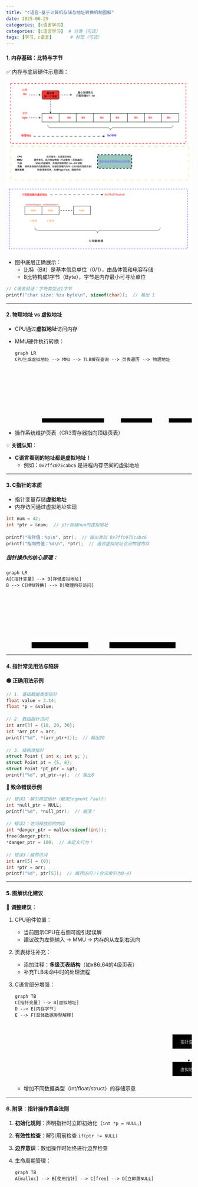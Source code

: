 ```yaml
---
title: "c语言-基于计算机存储与地址转换机制图解"
date: 2025-06-29
categories: [c语言学习]
categories: [c语言学习]  # 分类（可选）
tags: [学习，c语言]       # 标签（可选）
---
```


#### **1. 内存基础：比特与字节**

✅ 内存与底层硬件示意图：

![指针与内存](/assets/img/指针与内存.png)

- 图中底层正确展示：
  - 比特（Bit）是基本信息单位（0/1），由晶体管和电容存储
  - 8比特构成1字节（Byte），字节是内存最小可寻址单位

```c
// C语言验证：字符类型占1字节
printf("char size: %zu byte\n", sizeof(char));  // 输出 1
```

------

#### **2. 物理地址 vs 虚拟地址**

- CPU通过**虚拟地址**访问内存

- MMU硬件执行转换：

  ```mermaid
  graph LR
  CPU生成虚拟地址 --> MMU --> TLB缓存查询 --> 页表遍历 --> 物理地址
  ```

  <svg id="svgGraph71929028915440" width="100%" xmlns="http://www.w3.org/2000/svg" class="flowchart" style="overflow: hidden; max-width: 100%;" role="graphics-document document" aria-roledescription="flowchart-v2" xmlns:xlink="http://www.w3.org/1999/xlink" xmlns:ev="http://www.w3.org/2001/xml-events"><g id="viewport-20250629080415239" class="svg-pan-zoom_viewport" transform="matrix(0.9115329672369833,0,0,0.9115329672369833,65.9172899666872,131.2424792109486)" style="transform: matrix(0.911533, 0, 0, 0.911533, 65.91729, 131.242479);"><g><marker id="svgGraph71929028915440_flowchart-v2-pointEnd" class="marker flowchart-v2" viewBox="0 0 10 10" refX="5" refY="5" markerUnits="userSpaceOnUse" markerWidth="8" markerHeight="8" orient="auto"><path d="M 0 0 L 10 5 L 0 10 z" class="arrowMarkerPath" style="stroke-width: 1; stroke-dasharray: 1, 0;"></path></marker><marker id="svgGraph71929028915440_flowchart-v2-pointStart" class="marker flowchart-v2" viewBox="0 0 10 10" refX="4.5" refY="5" markerUnits="userSpaceOnUse" markerWidth="8" markerHeight="8" orient="auto"><path d="M 0 5 L 10 10 L 10 0 z" class="arrowMarkerPath" style="stroke-width: 1; stroke-dasharray: 1, 0;"></path></marker><marker id="svgGraph71929028915440_flowchart-v2-circleEnd" class="marker flowchart-v2" viewBox="0 0 10 10" refX="11" refY="5" markerUnits="userSpaceOnUse" markerWidth="11" markerHeight="11" orient="auto"><circle cx="5" cy="5" r="5" class="arrowMarkerPath" style="stroke-width: 1; stroke-dasharray: 1, 0;"></circle></marker><marker id="svgGraph71929028915440_flowchart-v2-circleStart" class="marker flowchart-v2" viewBox="0 0 10 10" refX="-1" refY="5" markerUnits="userSpaceOnUse" markerWidth="11" markerHeight="11" orient="auto"><circle cx="5" cy="5" r="5" class="arrowMarkerPath" style="stroke-width: 1; stroke-dasharray: 1, 0;"></circle></marker><marker id="svgGraph71929028915440_flowchart-v2-crossEnd" class="marker cross flowchart-v2" viewBox="0 0 11 11" refX="12" refY="5.2" markerUnits="userSpaceOnUse" markerWidth="11" markerHeight="11" orient="auto"><path d="M 1,1 l 9,9 M 10,1 l -9,9" class="arrowMarkerPath" style="stroke-width: 2; stroke-dasharray: 1, 0;"></path></marker><marker id="svgGraph71929028915440_flowchart-v2-crossStart" class="marker cross flowchart-v2" viewBox="0 0 11 11" refX="-1" refY="5.2" markerUnits="userSpaceOnUse" markerWidth="11" markerHeight="11" orient="auto"><path d="M 1,1 l 9,9 M 10,1 l -9,9" class="arrowMarkerPath" style="stroke-width: 2; stroke-dasharray: 1, 0;"></path></marker><g class="root"><g class="clusters"></g><g class="edgePaths"><path d="M192.875,35L197.042,35C201.208,35,209.542,35,217.208,35C224.875,35,231.875,35,235.375,35L238.875,35" id="L_CPU生成虚拟地址_MMU_0" class="edge-thickness-normal edge-pattern-solid edge-thickness-normal edge-pattern-solid flowchart-link" style="" marker-end="url(#svgGraph71929028915440_flowchart-v2-pointEnd)"></path><path d="M335.953,35L340.12,35C344.286,35,352.62,35,360.286,35C367.953,35,374.953,35,378.453,35L381.953,35" id="L_MMU_TLB缓存查询_0" class="edge-thickness-normal edge-pattern-solid edge-thickness-normal edge-pattern-solid flowchart-link" style="" marker-end="url(#svgGraph71929028915440_flowchart-v2-pointEnd)"></path><path d="M536.406,35L540.573,35C544.74,35,553.073,35,560.74,35C568.406,35,575.406,35,578.906,35L582.406,35" id="L_TLB缓存查询_页表遍历_0" class="edge-thickness-normal edge-pattern-solid edge-thickness-normal edge-pattern-solid flowchart-link" style="" marker-end="url(#svgGraph71929028915440_flowchart-v2-pointEnd)"></path><path d="M710.406,35L714.573,35C718.74,35,727.073,35,734.74,35C742.406,35,749.406,35,752.906,35L756.406,35" id="L_页表遍历_物理地址_0" class="edge-thickness-normal edge-pattern-solid edge-thickness-normal edge-pattern-solid flowchart-link" style="" marker-end="url(#svgGraph71929028915440_flowchart-v2-pointEnd)"></path></g><g class="edgeLabels"><g class="edgeLabel"><g class="label" transform="translate(0, 0)"><foreignObject width="0" height="0"><div xmlns="http://www.w3.org/1999/xhtml" class="labelBkg" style="margin: 0px; padding: 0px; border: 0px; font-style: inherit; font-variant-caps: inherit; font-weight: inherit; font-stretch: inherit; font-size: inherit; line-height: 1.5; font-family: inherit; font-size-adjust: inherit; font-kerning: inherit; font-variant-alternates: inherit; font-variant-ligatures: inherit; font-variant-numeric: inherit; font-variant-east-asian: inherit; font-variant-position: inherit; font-variant-emoji: inherit; font-feature-settings: inherit; font-optical-sizing: inherit; font-variation-settings: inherit; vertical-align: baseline; background-color: rgba(88, 88, 88, 0.5); display: table-cell; white-space: nowrap; max-width: 200px; text-align: center;"><span class="edgeLabel" style="margin: 0px; padding: 0px; border: 0px; font-style: inherit; font-variant-caps: inherit; font-weight: inherit; font-stretch: inherit; font-size: inherit; line-height: inherit; font-family: inherit !important; font-size-adjust: inherit; font-kerning: inherit; font-variant-alternates: inherit; font-variant-ligatures: inherit; font-variant-numeric: inherit; font-variant-east-asian: inherit; font-variant-position: inherit; font-variant-emoji: inherit; font-feature-settings: inherit; font-optical-sizing: inherit; font-variation-settings: inherit; vertical-align: baseline; fill: rgb(204, 204, 204); color: rgb(204, 204, 204); background-color: rgb(88, 88, 88); text-align: center;"></span></div></foreignObject></g></g><g class="edgeLabel"><g class="label" transform="translate(0, 0)"><foreignObject width="0" height="0"><div xmlns="http://www.w3.org/1999/xhtml" class="labelBkg" style="margin: 0px; padding: 0px; border: 0px; font-style: inherit; font-variant-caps: inherit; font-weight: inherit; font-stretch: inherit; font-size: inherit; line-height: 1.5; font-family: inherit; font-size-adjust: inherit; font-kerning: inherit; font-variant-alternates: inherit; font-variant-ligatures: inherit; font-variant-numeric: inherit; font-variant-east-asian: inherit; font-variant-position: inherit; font-variant-emoji: inherit; font-feature-settings: inherit; font-optical-sizing: inherit; font-variation-settings: inherit; vertical-align: baseline; background-color: rgba(88, 88, 88, 0.5); display: table-cell; white-space: nowrap; max-width: 200px; text-align: center;"><span class="edgeLabel" style="margin: 0px; padding: 0px; border: 0px; font-style: inherit; font-variant-caps: inherit; font-weight: inherit; font-stretch: inherit; font-size: inherit; line-height: inherit; font-family: inherit !important; font-size-adjust: inherit; font-kerning: inherit; font-variant-alternates: inherit; font-variant-ligatures: inherit; font-variant-numeric: inherit; font-variant-east-asian: inherit; font-variant-position: inherit; font-variant-emoji: inherit; font-feature-settings: inherit; font-optical-sizing: inherit; font-variation-settings: inherit; vertical-align: baseline; fill: rgb(204, 204, 204); color: rgb(204, 204, 204); background-color: rgb(88, 88, 88); text-align: center;"></span></div></foreignObject></g></g><g class="edgeLabel"><g class="label" transform="translate(0, 0)"><foreignObject width="0" height="0"><div xmlns="http://www.w3.org/1999/xhtml" class="labelBkg" style="margin: 0px; padding: 0px; border: 0px; font-style: inherit; font-variant-caps: inherit; font-weight: inherit; font-stretch: inherit; font-size: inherit; line-height: 1.5; font-family: inherit; font-size-adjust: inherit; font-kerning: inherit; font-variant-alternates: inherit; font-variant-ligatures: inherit; font-variant-numeric: inherit; font-variant-east-asian: inherit; font-variant-position: inherit; font-variant-emoji: inherit; font-feature-settings: inherit; font-optical-sizing: inherit; font-variation-settings: inherit; vertical-align: baseline; background-color: rgba(88, 88, 88, 0.5); display: table-cell; white-space: nowrap; max-width: 200px; text-align: center;"><span class="edgeLabel" style="margin: 0px; padding: 0px; border: 0px; font-style: inherit; font-variant-caps: inherit; font-weight: inherit; font-stretch: inherit; font-size: inherit; line-height: inherit; font-family: inherit !important; font-size-adjust: inherit; font-kerning: inherit; font-variant-alternates: inherit; font-variant-ligatures: inherit; font-variant-numeric: inherit; font-variant-east-asian: inherit; font-variant-position: inherit; font-variant-emoji: inherit; font-feature-settings: inherit; font-optical-sizing: inherit; font-variation-settings: inherit; vertical-align: baseline; fill: rgb(204, 204, 204); color: rgb(204, 204, 204); background-color: rgb(88, 88, 88); text-align: center;"></span></div></foreignObject></g></g><g class="edgeLabel"><g class="label" transform="translate(0, 0)"><foreignObject width="0" height="0"><div xmlns="http://www.w3.org/1999/xhtml" class="labelBkg" style="margin: 0px; padding: 0px; border: 0px; font-style: inherit; font-variant-caps: inherit; font-weight: inherit; font-stretch: inherit; font-size: inherit; line-height: 1.5; font-family: inherit; font-size-adjust: inherit; font-kerning: inherit; font-variant-alternates: inherit; font-variant-ligatures: inherit; font-variant-numeric: inherit; font-variant-east-asian: inherit; font-variant-position: inherit; font-variant-emoji: inherit; font-feature-settings: inherit; font-optical-sizing: inherit; font-variation-settings: inherit; vertical-align: baseline; background-color: rgba(88, 88, 88, 0.5); display: table-cell; white-space: nowrap; max-width: 200px; text-align: center;"><span class="edgeLabel" style="margin: 0px; padding: 0px; border: 0px; font-style: inherit; font-variant-caps: inherit; font-weight: inherit; font-stretch: inherit; font-size: inherit; line-height: inherit; font-family: inherit !important; font-size-adjust: inherit; font-kerning: inherit; font-variant-alternates: inherit; font-variant-ligatures: inherit; font-variant-numeric: inherit; font-variant-east-asian: inherit; font-variant-position: inherit; font-variant-emoji: inherit; font-feature-settings: inherit; font-optical-sizing: inherit; font-variation-settings: inherit; vertical-align: baseline; fill: rgb(204, 204, 204); color: rgb(204, 204, 204); background-color: rgb(88, 88, 88); text-align: center;"></span></div></foreignObject></g></g></g><g class="nodes"><g class="node default" id="flowchart-CPU生成虚拟地址-0" transform="translate(100.4375, 35)"><rect class="basic label-container" style="" x="-92.4375" y="-27" width="184.875" height="54"></rect><g class="label" style="" transform="translate(-62.4375, -12)"><rect></rect><foreignObject width="124.875" height="24"><div xmlns="http://www.w3.org/1999/xhtml" style="margin: 0px; padding: 0px; border: 0px; font-style: inherit; font-variant-caps: inherit; font-weight: inherit; font-stretch: inherit; font-size: inherit; line-height: 1.5; font-family: inherit; font-size-adjust: inherit; font-kerning: inherit; font-variant-alternates: inherit; font-variant-ligatures: inherit; font-variant-numeric: inherit; font-variant-east-asian: inherit; font-variant-position: inherit; font-variant-emoji: inherit; font-feature-settings: inherit; font-optical-sizing: inherit; font-variation-settings: inherit; vertical-align: baseline; display: table-cell; white-space: nowrap; max-width: 200px; text-align: center;"><span class="nodeLabel" style="margin: 0px; padding: 0px; border: 0px; font-style: inherit; font-variant-caps: inherit; font-weight: inherit; font-stretch: inherit; font-size: inherit; line-height: inherit; font-family: inherit !important; font-size-adjust: inherit; font-kerning: inherit; font-variant-alternates: inherit; font-variant-ligatures: inherit; font-variant-numeric: inherit; font-variant-east-asian: inherit; font-variant-position: inherit; font-variant-emoji: inherit; font-feature-settings: inherit; font-optical-sizing: inherit; font-variation-settings: inherit; vertical-align: baseline; fill: rgb(204, 204, 204); color: rgb(204, 204, 204);"><p style="margin: 0px; padding: 0px; border: 0px; font-style: inherit; font-variant-caps: inherit; font-weight: 400; font-stretch: inherit; font-size: 16px; line-height: 1.75; font-family: inherit; font-size-adjust: inherit; font-kerning: inherit; font-variant-alternates: inherit; font-variant-ligatures: inherit; font-variant-numeric: inherit; font-variant-east-asian: inherit; font-variant-position: inherit; font-variant-emoji: inherit; font-feature-settings: inherit; font-optical-sizing: inherit; font-variation-settings: inherit; vertical-align: baseline; word-break: break-word; overflow-wrap: break-word;">CPU生成虚拟地址</p></span></div></foreignObject></g></g><g class="node default" id="flowchart-MMU-1" transform="translate(289.4140625, 35)"><rect class="basic label-container" style="" x="-46.5390625" y="-27" width="93.078125" height="54"></rect><g class="label" style="" transform="translate(-16.5390625, -12)"><rect></rect><foreignObject width="33.078125" height="24"><div xmlns="http://www.w3.org/1999/xhtml" style="margin: 0px; padding: 0px; border: 0px; font-style: inherit; font-variant-caps: inherit; font-weight: inherit; font-stretch: inherit; font-size: inherit; line-height: 1.5; font-family: inherit; font-size-adjust: inherit; font-kerning: inherit; font-variant-alternates: inherit; font-variant-ligatures: inherit; font-variant-numeric: inherit; font-variant-east-asian: inherit; font-variant-position: inherit; font-variant-emoji: inherit; font-feature-settings: inherit; font-optical-sizing: inherit; font-variation-settings: inherit; vertical-align: baseline; display: table-cell; white-space: nowrap; max-width: 200px; text-align: center;"><span class="nodeLabel" style="margin: 0px; padding: 0px; border: 0px; font-style: inherit; font-variant-caps: inherit; font-weight: inherit; font-stretch: inherit; font-size: inherit; line-height: inherit; font-family: inherit !important; font-size-adjust: inherit; font-kerning: inherit; font-variant-alternates: inherit; font-variant-ligatures: inherit; font-variant-numeric: inherit; font-variant-east-asian: inherit; font-variant-position: inherit; font-variant-emoji: inherit; font-feature-settings: inherit; font-optical-sizing: inherit; font-variation-settings: inherit; vertical-align: baseline; fill: rgb(204, 204, 204); color: rgb(204, 204, 204);"><p style="margin: 0px; padding: 0px; border: 0px; font-style: inherit; font-variant-caps: inherit; font-weight: 400; font-stretch: inherit; font-size: 16px; line-height: 1.75; font-family: inherit; font-size-adjust: inherit; font-kerning: inherit; font-variant-alternates: inherit; font-variant-ligatures: inherit; font-variant-numeric: inherit; font-variant-east-asian: inherit; font-variant-position: inherit; font-variant-emoji: inherit; font-feature-settings: inherit; font-optical-sizing: inherit; font-variation-settings: inherit; vertical-align: baseline; word-break: break-word; overflow-wrap: break-word;">MMU</p></span></div></foreignObject></g></g><g class="node default" id="flowchart-TLB缓存查询-2" transform="translate(461.1796875, 35)"><rect class="basic label-container" style="" x="-75.2265625" y="-27" width="150.453125" height="54"></rect><g class="label" style="" transform="translate(-45.2265625, -12)"><rect></rect><foreignObject width="90.453125" height="24"><div xmlns="http://www.w3.org/1999/xhtml" style="margin: 0px; padding: 0px; border: 0px; font-style: inherit; font-variant-caps: inherit; font-weight: inherit; font-stretch: inherit; font-size: inherit; line-height: 1.5; font-family: inherit; font-size-adjust: inherit; font-kerning: inherit; font-variant-alternates: inherit; font-variant-ligatures: inherit; font-variant-numeric: inherit; font-variant-east-asian: inherit; font-variant-position: inherit; font-variant-emoji: inherit; font-feature-settings: inherit; font-optical-sizing: inherit; font-variation-settings: inherit; vertical-align: baseline; display: table-cell; white-space: nowrap; max-width: 200px; text-align: center;"><span class="nodeLabel" style="margin: 0px; padding: 0px; border: 0px; font-style: inherit; font-variant-caps: inherit; font-weight: inherit; font-stretch: inherit; font-size: inherit; line-height: inherit; font-family: inherit !important; font-size-adjust: inherit; font-kerning: inherit; font-variant-alternates: inherit; font-variant-ligatures: inherit; font-variant-numeric: inherit; font-variant-east-asian: inherit; font-variant-position: inherit; font-variant-emoji: inherit; font-feature-settings: inherit; font-optical-sizing: inherit; font-variation-settings: inherit; vertical-align: baseline; fill: rgb(204, 204, 204); color: rgb(204, 204, 204);"><p style="margin: 0px; padding: 0px; border: 0px; font-style: inherit; font-variant-caps: inherit; font-weight: 400; font-stretch: inherit; font-size: 16px; line-height: 1.75; font-family: inherit; font-size-adjust: inherit; font-kerning: inherit; font-variant-alternates: inherit; font-variant-ligatures: inherit; font-variant-numeric: inherit; font-variant-east-asian: inherit; font-variant-position: inherit; font-variant-emoji: inherit; font-feature-settings: inherit; font-optical-sizing: inherit; font-variation-settings: inherit; vertical-align: baseline; word-break: break-word; overflow-wrap: break-word;">TLB缓存查询</p></span></div></foreignObject></g></g><g class="node default" id="flowchart-页表遍历-3" transform="translate(648.40625, 35)"><rect class="basic label-container" style="" x="-62" y="-27" width="124" height="54"></rect><g class="label" style="" transform="translate(-32, -12)"><rect></rect><foreignObject width="64" height="24"><div xmlns="http://www.w3.org/1999/xhtml" style="margin: 0px; padding: 0px; border: 0px; font-style: inherit; font-variant-caps: inherit; font-weight: inherit; font-stretch: inherit; font-size: inherit; line-height: 1.5; font-family: inherit; font-size-adjust: inherit; font-kerning: inherit; font-variant-alternates: inherit; font-variant-ligatures: inherit; font-variant-numeric: inherit; font-variant-east-asian: inherit; font-variant-position: inherit; font-variant-emoji: inherit; font-feature-settings: inherit; font-optical-sizing: inherit; font-variation-settings: inherit; vertical-align: baseline; display: table-cell; white-space: nowrap; max-width: 200px; text-align: center;"><span class="nodeLabel" style="margin: 0px; padding: 0px; border: 0px; font-style: inherit; font-variant-caps: inherit; font-weight: inherit; font-stretch: inherit; font-size: inherit; line-height: inherit; font-family: inherit !important; font-size-adjust: inherit; font-kerning: inherit; font-variant-alternates: inherit; font-variant-ligatures: inherit; font-variant-numeric: inherit; font-variant-east-asian: inherit; font-variant-position: inherit; font-variant-emoji: inherit; font-feature-settings: inherit; font-optical-sizing: inherit; font-variation-settings: inherit; vertical-align: baseline; fill: rgb(204, 204, 204); color: rgb(204, 204, 204);"><p style="margin: 0px; padding: 0px; border: 0px; font-style: inherit; font-variant-caps: inherit; font-weight: 400; font-stretch: inherit; font-size: 16px; line-height: 1.75; font-family: inherit; font-size-adjust: inherit; font-kerning: inherit; font-variant-alternates: inherit; font-variant-ligatures: inherit; font-variant-numeric: inherit; font-variant-east-asian: inherit; font-variant-position: inherit; font-variant-emoji: inherit; font-feature-settings: inherit; font-optical-sizing: inherit; font-variation-settings: inherit; vertical-align: baseline; word-break: break-word; overflow-wrap: break-word;">页表遍历</p></span></div></foreignObject></g></g><g class="node default" id="flowchart-物理地址-4" transform="translate(822.40625, 35)"><rect class="basic label-container" style="" x="-62" y="-27" width="124" height="54"></rect><g class="label" style="" transform="translate(-32, -12)"><rect></rect><foreignObject width="64" height="24"><div xmlns="http://www.w3.org/1999/xhtml" style="margin: 0px; padding: 0px; border: 0px; font-style: inherit; font-variant-caps: inherit; font-weight: inherit; font-stretch: inherit; font-size: inherit; line-height: 1.5; font-family: inherit; font-size-adjust: inherit; font-kerning: inherit; font-variant-alternates: inherit; font-variant-ligatures: inherit; font-variant-numeric: inherit; font-variant-east-asian: inherit; font-variant-position: inherit; font-variant-emoji: inherit; font-feature-settings: inherit; font-optical-sizing: inherit; font-variation-settings: inherit; vertical-align: baseline; display: table-cell; white-space: nowrap; max-width: 200px; text-align: center;"><span class="nodeLabel" style="margin: 0px; padding: 0px; border: 0px; font-style: inherit; font-variant-caps: inherit; font-weight: inherit; font-stretch: inherit; font-size: inherit; line-height: inherit; font-family: inherit !important; font-size-adjust: inherit; font-kerning: inherit; font-variant-alternates: inherit; font-variant-ligatures: inherit; font-variant-numeric: inherit; font-variant-east-asian: inherit; font-variant-position: inherit; font-variant-emoji: inherit; font-feature-settings: inherit; font-optical-sizing: inherit; font-variation-settings: inherit; vertical-align: baseline; fill: rgb(204, 204, 204); color: rgb(204, 204, 204);"><p style="margin: 0px; padding: 0px; border: 0px; font-style: inherit; font-variant-caps: inherit; font-weight: 400; font-stretch: inherit; font-size: 16px; line-height: 1.75; font-family: inherit; font-size-adjust: inherit; font-kerning: inherit; font-variant-alternates: inherit; font-variant-ligatures: inherit; font-variant-numeric: inherit; font-variant-east-asian: inherit; font-variant-position: inherit; font-variant-emoji: inherit; font-feature-settings: inherit; font-optical-sizing: inherit; font-variation-settings: inherit; vertical-align: baseline; word-break: break-word; overflow-wrap: break-word;">物理地址</p></span></div></foreignObject></g></g></g></g></g></g></svg>

- 操作系统维护页表（CR3寄存器指向顶级页表）

💡 **关键认知**：

* **C语言看到的地址都是虚拟地址！​**​
  * 例如：`0x7ffc075cabc6` 是进程内存空间的虚拟地址

------

#### **3. C指针的本质**

- 指针变量存储**虚拟地址**
- 内存访问通过虚拟地址实现

```c
int num = 42;
int *ptr = &num;  // ptr存储num的虚拟地址

printf("指针值：%p\n", ptr);  // 输出类似 0x7ffc075cabc6
printf("指向的值：%d\n", *ptr);  // 通过虚拟地址访问物理内存
```

##### 指针操作的核心原理：

```mermaid
graph LR
A[C指针变量] --> B[存储虚拟地址] 
B --> C[MMU转换] --> D[物理内存访问]
```

<svg id="svgGraph26027589873850" width="100%" xmlns="http://www.w3.org/2000/svg" class="flowchart" style="overflow: hidden; max-width: 100%;" role="graphics-document document" aria-roledescription="flowchart-v2" xmlns:xlink="http://www.w3.org/1999/xlink" xmlns:ev="http://www.w3.org/2001/xml-events"><g id="viewport-20250629080423765" class="svg-pan-zoom_viewport" transform="matrix(1.1504052567605683,0,0,1.1504052567605683,59.87502621187563,123.83743854895118)" style="transform: matrix(1.150405, 0, 0, 1.150405, 59.875026, 123.837439);"><g><marker id="svgGraph26027589873850_flowchart-v2-pointEnd" class="marker flowchart-v2" viewBox="0 0 10 10" refX="5" refY="5" markerUnits="userSpaceOnUse" markerWidth="8" markerHeight="8" orient="auto"><path d="M 0 0 L 10 5 L 0 10 z" class="arrowMarkerPath" style="stroke-width: 1; stroke-dasharray: 1, 0;"></path></marker><marker id="svgGraph26027589873850_flowchart-v2-pointStart" class="marker flowchart-v2" viewBox="0 0 10 10" refX="4.5" refY="5" markerUnits="userSpaceOnUse" markerWidth="8" markerHeight="8" orient="auto"><path d="M 0 5 L 10 10 L 10 0 z" class="arrowMarkerPath" style="stroke-width: 1; stroke-dasharray: 1, 0;"></path></marker><marker id="svgGraph26027589873850_flowchart-v2-circleEnd" class="marker flowchart-v2" viewBox="0 0 10 10" refX="11" refY="5" markerUnits="userSpaceOnUse" markerWidth="11" markerHeight="11" orient="auto"><circle cx="5" cy="5" r="5" class="arrowMarkerPath" style="stroke-width: 1; stroke-dasharray: 1, 0;"></circle></marker><marker id="svgGraph26027589873850_flowchart-v2-circleStart" class="marker flowchart-v2" viewBox="0 0 10 10" refX="-1" refY="5" markerUnits="userSpaceOnUse" markerWidth="11" markerHeight="11" orient="auto"><circle cx="5" cy="5" r="5" class="arrowMarkerPath" style="stroke-width: 1; stroke-dasharray: 1, 0;"></circle></marker><marker id="svgGraph26027589873850_flowchart-v2-crossEnd" class="marker cross flowchart-v2" viewBox="0 0 11 11" refX="12" refY="5.2" markerUnits="userSpaceOnUse" markerWidth="11" markerHeight="11" orient="auto"><path d="M 1,1 l 9,9 M 10,1 l -9,9" class="arrowMarkerPath" style="stroke-width: 2; stroke-dasharray: 1, 0;"></path></marker><marker id="svgGraph26027589873850_flowchart-v2-crossStart" class="marker cross flowchart-v2" viewBox="0 0 11 11" refX="-1" refY="5.2" markerUnits="userSpaceOnUse" markerWidth="11" markerHeight="11" orient="auto"><path d="M 1,1 l 9,9 M 10,1 l -9,9" class="arrowMarkerPath" style="stroke-width: 2; stroke-dasharray: 1, 0;"></path></marker><g class="root"><g class="clusters"></g><g class="edgePaths"><path d="M141.578,35L145.745,35C149.911,35,158.245,35,165.911,35C173.578,35,180.578,35,184.078,35L187.578,35" id="L_A_B_0" class="edge-thickness-normal edge-pattern-solid edge-thickness-normal edge-pattern-solid flowchart-link" style="" marker-end="url(#svgGraph26027589873850_flowchart-v2-pointEnd)"></path><path d="M347.578,35L351.745,35C355.911,35,364.245,35,371.911,35C379.578,35,386.578,35,390.078,35L393.578,35" id="L_B_C_0" class="edge-thickness-normal edge-pattern-solid edge-thickness-normal edge-pattern-solid flowchart-link" style="" marker-end="url(#svgGraph26027589873850_flowchart-v2-pointEnd)"></path><path d="M522.656,35L526.823,35C530.99,35,539.323,35,546.99,35C554.656,35,561.656,35,565.156,35L568.656,35" id="L_C_D_0" class="edge-thickness-normal edge-pattern-solid edge-thickness-normal edge-pattern-solid flowchart-link" style="" marker-end="url(#svgGraph26027589873850_flowchart-v2-pointEnd)"></path></g><g class="edgeLabels"><g class="edgeLabel"><g class="label" transform="translate(0, 0)"><foreignObject width="0" height="0"><div xmlns="http://www.w3.org/1999/xhtml" class="labelBkg" style="margin: 0px; padding: 0px; border: 0px; font-style: inherit; font-variant-caps: inherit; font-weight: inherit; font-stretch: inherit; font-size: inherit; line-height: 1.5; font-family: inherit; font-size-adjust: inherit; font-kerning: inherit; font-variant-alternates: inherit; font-variant-ligatures: inherit; font-variant-numeric: inherit; font-variant-east-asian: inherit; font-variant-position: inherit; font-variant-emoji: inherit; font-feature-settings: inherit; font-optical-sizing: inherit; font-variation-settings: inherit; vertical-align: baseline; background-color: rgba(88, 88, 88, 0.5); display: table-cell; white-space: nowrap; max-width: 200px; text-align: center;"><span class="edgeLabel" style="margin: 0px; padding: 0px; border: 0px; font-style: inherit; font-variant-caps: inherit; font-weight: inherit; font-stretch: inherit; font-size: inherit; line-height: inherit; font-family: inherit !important; font-size-adjust: inherit; font-kerning: inherit; font-variant-alternates: inherit; font-variant-ligatures: inherit; font-variant-numeric: inherit; font-variant-east-asian: inherit; font-variant-position: inherit; font-variant-emoji: inherit; font-feature-settings: inherit; font-optical-sizing: inherit; font-variation-settings: inherit; vertical-align: baseline; fill: rgb(204, 204, 204); color: rgb(204, 204, 204); background-color: rgb(88, 88, 88); text-align: center;"></span></div></foreignObject></g></g><g class="edgeLabel"><g class="label" transform="translate(0, 0)"><foreignObject width="0" height="0"><div xmlns="http://www.w3.org/1999/xhtml" class="labelBkg" style="margin: 0px; padding: 0px; border: 0px; font-style: inherit; font-variant-caps: inherit; font-weight: inherit; font-stretch: inherit; font-size: inherit; line-height: 1.5; font-family: inherit; font-size-adjust: inherit; font-kerning: inherit; font-variant-alternates: inherit; font-variant-ligatures: inherit; font-variant-numeric: inherit; font-variant-east-asian: inherit; font-variant-position: inherit; font-variant-emoji: inherit; font-feature-settings: inherit; font-optical-sizing: inherit; font-variation-settings: inherit; vertical-align: baseline; background-color: rgba(88, 88, 88, 0.5); display: table-cell; white-space: nowrap; max-width: 200px; text-align: center;"><span class="edgeLabel" style="margin: 0px; padding: 0px; border: 0px; font-style: inherit; font-variant-caps: inherit; font-weight: inherit; font-stretch: inherit; font-size: inherit; line-height: inherit; font-family: inherit !important; font-size-adjust: inherit; font-kerning: inherit; font-variant-alternates: inherit; font-variant-ligatures: inherit; font-variant-numeric: inherit; font-variant-east-asian: inherit; font-variant-position: inherit; font-variant-emoji: inherit; font-feature-settings: inherit; font-optical-sizing: inherit; font-variation-settings: inherit; vertical-align: baseline; fill: rgb(204, 204, 204); color: rgb(204, 204, 204); background-color: rgb(88, 88, 88); text-align: center;"></span></div></foreignObject></g></g><g class="edgeLabel"><g class="label" transform="translate(0, 0)"><foreignObject width="0" height="0"><div xmlns="http://www.w3.org/1999/xhtml" class="labelBkg" style="margin: 0px; padding: 0px; border: 0px; font-style: inherit; font-variant-caps: inherit; font-weight: inherit; font-stretch: inherit; font-size: inherit; line-height: 1.5; font-family: inherit; font-size-adjust: inherit; font-kerning: inherit; font-variant-alternates: inherit; font-variant-ligatures: inherit; font-variant-numeric: inherit; font-variant-east-asian: inherit; font-variant-position: inherit; font-variant-emoji: inherit; font-feature-settings: inherit; font-optical-sizing: inherit; font-variation-settings: inherit; vertical-align: baseline; background-color: rgba(88, 88, 88, 0.5); display: table-cell; white-space: nowrap; max-width: 200px; text-align: center;"><span class="edgeLabel" style="margin: 0px; padding: 0px; border: 0px; font-style: inherit; font-variant-caps: inherit; font-weight: inherit; font-stretch: inherit; font-size: inherit; line-height: inherit; font-family: inherit !important; font-size-adjust: inherit; font-kerning: inherit; font-variant-alternates: inherit; font-variant-ligatures: inherit; font-variant-numeric: inherit; font-variant-east-asian: inherit; font-variant-position: inherit; font-variant-emoji: inherit; font-feature-settings: inherit; font-optical-sizing: inherit; font-variation-settings: inherit; vertical-align: baseline; fill: rgb(204, 204, 204); color: rgb(204, 204, 204); background-color: rgb(88, 88, 88); text-align: center;"></span></div></foreignObject></g></g></g><g class="nodes"><g class="node default" id="flowchart-A-0" transform="translate(74.7890625, 35)"><rect class="basic label-container" style="" x="-66.7890625" y="-27" width="133.578125" height="54"></rect><g class="label" style="" transform="translate(-36.7890625, -12)"><rect></rect><foreignObject width="73.578125" height="24"><div xmlns="http://www.w3.org/1999/xhtml" style="margin: 0px; padding: 0px; border: 0px; font-style: inherit; font-variant-caps: inherit; font-weight: inherit; font-stretch: inherit; font-size: inherit; line-height: 1.5; font-family: inherit; font-size-adjust: inherit; font-kerning: inherit; font-variant-alternates: inherit; font-variant-ligatures: inherit; font-variant-numeric: inherit; font-variant-east-asian: inherit; font-variant-position: inherit; font-variant-emoji: inherit; font-feature-settings: inherit; font-optical-sizing: inherit; font-variation-settings: inherit; vertical-align: baseline; display: table-cell; white-space: nowrap; max-width: 200px; text-align: center;"><span class="nodeLabel" style="margin: 0px; padding: 0px; border: 0px; font-style: inherit; font-variant-caps: inherit; font-weight: inherit; font-stretch: inherit; font-size: inherit; line-height: inherit; font-family: inherit !important; font-size-adjust: inherit; font-kerning: inherit; font-variant-alternates: inherit; font-variant-ligatures: inherit; font-variant-numeric: inherit; font-variant-east-asian: inherit; font-variant-position: inherit; font-variant-emoji: inherit; font-feature-settings: inherit; font-optical-sizing: inherit; font-variation-settings: inherit; vertical-align: baseline; fill: rgb(204, 204, 204); color: rgb(204, 204, 204);"><p style="margin: 0px; padding: 0px; border: 0px; font-style: inherit; font-variant-caps: inherit; font-weight: 400; font-stretch: inherit; font-size: 16px; line-height: 1.75; font-family: inherit; font-size-adjust: inherit; font-kerning: inherit; font-variant-alternates: inherit; font-variant-ligatures: inherit; font-variant-numeric: inherit; font-variant-east-asian: inherit; font-variant-position: inherit; font-variant-emoji: inherit; font-feature-settings: inherit; font-optical-sizing: inherit; font-variation-settings: inherit; vertical-align: baseline; word-break: break-word; overflow-wrap: break-word;">C指针变量</p></span></div></foreignObject></g></g><g class="node default" id="flowchart-B-1" transform="translate(269.578125, 35)"><rect class="basic label-container" style="" x="-78" y="-27" width="156" height="54"></rect><g class="label" style="" transform="translate(-48, -12)"><rect></rect><foreignObject width="96" height="24"><div xmlns="http://www.w3.org/1999/xhtml" style="margin: 0px; padding: 0px; border: 0px; font-style: inherit; font-variant-caps: inherit; font-weight: inherit; font-stretch: inherit; font-size: inherit; line-height: 1.5; font-family: inherit; font-size-adjust: inherit; font-kerning: inherit; font-variant-alternates: inherit; font-variant-ligatures: inherit; font-variant-numeric: inherit; font-variant-east-asian: inherit; font-variant-position: inherit; font-variant-emoji: inherit; font-feature-settings: inherit; font-optical-sizing: inherit; font-variation-settings: inherit; vertical-align: baseline; display: table-cell; white-space: nowrap; max-width: 200px; text-align: center;"><span class="nodeLabel" style="margin: 0px; padding: 0px; border: 0px; font-style: inherit; font-variant-caps: inherit; font-weight: inherit; font-stretch: inherit; font-size: inherit; line-height: inherit; font-family: inherit !important; font-size-adjust: inherit; font-kerning: inherit; font-variant-alternates: inherit; font-variant-ligatures: inherit; font-variant-numeric: inherit; font-variant-east-asian: inherit; font-variant-position: inherit; font-variant-emoji: inherit; font-feature-settings: inherit; font-optical-sizing: inherit; font-variation-settings: inherit; vertical-align: baseline; fill: rgb(204, 204, 204); color: rgb(204, 204, 204);"><p style="margin: 0px; padding: 0px; border: 0px; font-style: inherit; font-variant-caps: inherit; font-weight: 400; font-stretch: inherit; font-size: 16px; line-height: 1.75; font-family: inherit; font-size-adjust: inherit; font-kerning: inherit; font-variant-alternates: inherit; font-variant-ligatures: inherit; font-variant-numeric: inherit; font-variant-east-asian: inherit; font-variant-position: inherit; font-variant-emoji: inherit; font-feature-settings: inherit; font-optical-sizing: inherit; font-variation-settings: inherit; vertical-align: baseline; word-break: break-word; overflow-wrap: break-word;">存储虚拟地址</p></span></div></foreignObject></g></g><g class="node default" id="flowchart-C-3" transform="translate(460.1171875, 35)"><rect class="basic label-container" style="" x="-62.5390625" y="-27" width="125.078125" height="54"></rect><g class="label" style="" transform="translate(-32.5390625, -12)"><rect></rect><foreignObject width="65.078125" height="24"><div xmlns="http://www.w3.org/1999/xhtml" style="margin: 0px; padding: 0px; border: 0px; font-style: inherit; font-variant-caps: inherit; font-weight: inherit; font-stretch: inherit; font-size: inherit; line-height: 1.5; font-family: inherit; font-size-adjust: inherit; font-kerning: inherit; font-variant-alternates: inherit; font-variant-ligatures: inherit; font-variant-numeric: inherit; font-variant-east-asian: inherit; font-variant-position: inherit; font-variant-emoji: inherit; font-feature-settings: inherit; font-optical-sizing: inherit; font-variation-settings: inherit; vertical-align: baseline; display: table-cell; white-space: nowrap; max-width: 200px; text-align: center;"><span class="nodeLabel" style="margin: 0px; padding: 0px; border: 0px; font-style: inherit; font-variant-caps: inherit; font-weight: inherit; font-stretch: inherit; font-size: inherit; line-height: inherit; font-family: inherit !important; font-size-adjust: inherit; font-kerning: inherit; font-variant-alternates: inherit; font-variant-ligatures: inherit; font-variant-numeric: inherit; font-variant-east-asian: inherit; font-variant-position: inherit; font-variant-emoji: inherit; font-feature-settings: inherit; font-optical-sizing: inherit; font-variation-settings: inherit; vertical-align: baseline; fill: rgb(204, 204, 204); color: rgb(204, 204, 204);"><p style="margin: 0px; padding: 0px; border: 0px; font-style: inherit; font-variant-caps: inherit; font-weight: 400; font-stretch: inherit; font-size: 16px; line-height: 1.75; font-family: inherit; font-size-adjust: inherit; font-kerning: inherit; font-variant-alternates: inherit; font-variant-ligatures: inherit; font-variant-numeric: inherit; font-variant-east-asian: inherit; font-variant-position: inherit; font-variant-emoji: inherit; font-feature-settings: inherit; font-optical-sizing: inherit; font-variation-settings: inherit; vertical-align: baseline; word-break: break-word; overflow-wrap: break-word;">MMU转换</p></span></div></foreignObject></g></g><g class="node default" id="flowchart-D-4" transform="translate(650.65625, 35)"><rect class="basic label-container" style="" x="-78" y="-27" width="156" height="54"></rect><g class="label" style="" transform="translate(-48, -12)"><rect></rect><foreignObject width="96" height="24"><div xmlns="http://www.w3.org/1999/xhtml" style="margin: 0px; padding: 0px; border: 0px; font-style: inherit; font-variant-caps: inherit; font-weight: inherit; font-stretch: inherit; font-size: inherit; line-height: 1.5; font-family: inherit; font-size-adjust: inherit; font-kerning: inherit; font-variant-alternates: inherit; font-variant-ligatures: inherit; font-variant-numeric: inherit; font-variant-east-asian: inherit; font-variant-position: inherit; font-variant-emoji: inherit; font-feature-settings: inherit; font-optical-sizing: inherit; font-variation-settings: inherit; vertical-align: baseline; display: table-cell; white-space: nowrap; max-width: 200px; text-align: center;"><span class="nodeLabel" style="margin: 0px; padding: 0px; border: 0px; font-style: inherit; font-variant-caps: inherit; font-weight: inherit; font-stretch: inherit; font-size: inherit; line-height: inherit; font-family: inherit !important; font-size-adjust: inherit; font-kerning: inherit; font-variant-alternates: inherit; font-variant-ligatures: inherit; font-variant-numeric: inherit; font-variant-east-asian: inherit; font-variant-position: inherit; font-variant-emoji: inherit; font-feature-settings: inherit; font-optical-sizing: inherit; font-variation-settings: inherit; vertical-align: baseline; fill: rgb(204, 204, 204); color: rgb(204, 204, 204);"><p style="margin: 0px; padding: 0px; border: 0px; font-style: inherit; font-variant-caps: inherit; font-weight: 400; font-stretch: inherit; font-size: 16px; line-height: 1.75; font-family: inherit; font-size-adjust: inherit; font-kerning: inherit; font-variant-alternates: inherit; font-variant-ligatures: inherit; font-variant-numeric: inherit; font-variant-east-asian: inherit; font-variant-position: inherit; font-variant-emoji: inherit; font-feature-settings: inherit; font-optical-sizing: inherit; font-variation-settings: inherit; vertical-align: baseline; word-break: break-word; overflow-wrap: break-word;">物理内存访问</p></span></div></foreignObject></g></g></g></g></g></g></svg>

------

#### **4. 指针常见用法与陷阱**

**🟢 正确用法示例**

```c
// 1. 基础数据类型指针
float value = 3.14;
float *p = &value;

// 2. 数组指针访问
int arr[3] = {10, 20, 30};
int *arr_ptr = arr;
printf("%d", *(arr_ptr+1));  // 输出20

// 3. 结构体指针
struct Point { int x; int y; };
struct Point pt = {5, 8};
struct Point *pt_ptr = &pt;
printf("%d", pt_ptr->y);  // 输出8
```

**🔴 致命错误示例**

```c
// 错误1：解引用空指针（触发Segment Fault）
int *null_ptr = NULL;
printf("%d", *null_ptr);  // 崩溃！

// 错误2：访问释放后的内存
int *danger_ptr = malloc(sizeof(int));
free(danger_ptr);
*danger_ptr = 100;  // 未定义行为！

// 错误3：越界访问
int arr[5] = {0};
int *ptr = arr;
printf("%d", ptr[5]);  // 越界访问！(合法索引为0-4)
```

------

#### **5. 图解优化建议**

🔧 **调整建议**：

1. CPU组件位置：

   - 当前图示CPU在右侧可能引起误解
   - 建议改为左侧输入 → MMU → 内存的从左到右流向

2. 页表标注补充：

   - 添加注释：**多级页表结构**（如x86_64的4级页表）
   - 补充TLB未命中时的处理流程

3. C语言部分增强：

   ```mermaid
   graph TB
   C[指针变量] --> D[虚拟地址]
   D --> E[内存字节]
   E --> F[具体数据类型解释]
   ```

   <svg id="svgGraph43660872018404" width="100%" xmlns="http://www.w3.org/2000/svg" class="flowchart" style="overflow: hidden; max-width: 100%;" role="graphics-document document" aria-roledescription="flowchart-v2" xmlns:xlink="http://www.w3.org/1999/xlink" xmlns:ev="http://www.w3.org/2001/xml-events"><g id="viewport-20250629080441185" class="svg-pan-zoom_viewport" transform="matrix(0.7157051114460957,0,0,0.7157051114460957,398.8609018816109,25.663149437150288)" style="transform: matrix(0.715705, 0, 0, 0.715705, 398.860902, 25.663149);"><g><marker id="svgGraph43660872018404_flowchart-v2-pointEnd" class="marker flowchart-v2" viewBox="0 0 10 10" refX="5" refY="5" markerUnits="userSpaceOnUse" markerWidth="8" markerHeight="8" orient="auto"><path d="M 0 0 L 10 5 L 0 10 z" class="arrowMarkerPath" style="stroke-width: 1; stroke-dasharray: 1, 0;"></path></marker><marker id="svgGraph43660872018404_flowchart-v2-pointStart" class="marker flowchart-v2" viewBox="0 0 10 10" refX="4.5" refY="5" markerUnits="userSpaceOnUse" markerWidth="8" markerHeight="8" orient="auto"><path d="M 0 5 L 10 10 L 10 0 z" class="arrowMarkerPath" style="stroke-width: 1; stroke-dasharray: 1, 0;"></path></marker><marker id="svgGraph43660872018404_flowchart-v2-circleEnd" class="marker flowchart-v2" viewBox="0 0 10 10" refX="11" refY="5" markerUnits="userSpaceOnUse" markerWidth="11" markerHeight="11" orient="auto"><circle cx="5" cy="5" r="5" class="arrowMarkerPath" style="stroke-width: 1; stroke-dasharray: 1, 0;"></circle></marker><marker id="svgGraph43660872018404_flowchart-v2-circleStart" class="marker flowchart-v2" viewBox="0 0 10 10" refX="-1" refY="5" markerUnits="userSpaceOnUse" markerWidth="11" markerHeight="11" orient="auto"><circle cx="5" cy="5" r="5" class="arrowMarkerPath" style="stroke-width: 1; stroke-dasharray: 1, 0;"></circle></marker><marker id="svgGraph43660872018404_flowchart-v2-crossEnd" class="marker cross flowchart-v2" viewBox="0 0 11 11" refX="12" refY="5.2" markerUnits="userSpaceOnUse" markerWidth="11" markerHeight="11" orient="auto"><path d="M 1,1 l 9,9 M 10,1 l -9,9" class="arrowMarkerPath" style="stroke-width: 2; stroke-dasharray: 1, 0;"></path></marker><marker id="svgGraph43660872018404_flowchart-v2-crossStart" class="marker cross flowchart-v2" viewBox="0 0 11 11" refX="-1" refY="5.2" markerUnits="userSpaceOnUse" markerWidth="11" markerHeight="11" orient="auto"><path d="M 1,1 l 9,9 M 10,1 l -9,9" class="arrowMarkerPath" style="stroke-width: 2; stroke-dasharray: 1, 0;"></path></marker><g class="root"><g class="clusters"></g><g class="edgePaths"><path d="M102,62L102,66.167C102,70.333,102,78.667,102,86.333C102,94,102,101,102,104.5L102,108" id="L_C_D_0" class="edge-thickness-normal edge-pattern-solid edge-thickness-normal edge-pattern-solid flowchart-link" style="" marker-end="url(#svgGraph43660872018404_flowchart-v2-pointEnd)"></path><path d="M102,166L102,170.167C102,174.333,102,182.667,102,190.333C102,198,102,205,102,208.5L102,212" id="L_D_E_0" class="edge-thickness-normal edge-pattern-solid edge-thickness-normal edge-pattern-solid flowchart-link" style="" marker-end="url(#svgGraph43660872018404_flowchart-v2-pointEnd)"></path><path d="M102,270L102,274.167C102,278.333,102,286.667,102,294.333C102,302,102,309,102,312.5L102,316" id="L_E_F_0" class="edge-thickness-normal edge-pattern-solid edge-thickness-normal edge-pattern-solid flowchart-link" style="" marker-end="url(#svgGraph43660872018404_flowchart-v2-pointEnd)"></path></g><g class="edgeLabels"><g class="edgeLabel"><g class="label" transform="translate(0, 0)"><foreignObject width="0" height="0"><div xmlns="http://www.w3.org/1999/xhtml" class="labelBkg" style="margin: 0px; padding: 0px; border: 0px; font-style: inherit; font-variant-caps: inherit; font-weight: inherit; font-stretch: inherit; font-size: inherit; line-height: 1.5; font-family: inherit; font-size-adjust: inherit; font-kerning: inherit; font-variant-alternates: inherit; font-variant-ligatures: inherit; font-variant-numeric: inherit; font-variant-east-asian: inherit; font-variant-position: inherit; font-variant-emoji: inherit; font-feature-settings: inherit; font-optical-sizing: inherit; font-variation-settings: inherit; vertical-align: baseline; background-color: rgba(88, 88, 88, 0.5); display: table-cell; white-space: nowrap; max-width: 200px; text-align: center;"><span class="edgeLabel" style="margin: 0px; padding: 0px; border: 0px; font-style: inherit; font-variant-caps: inherit; font-weight: inherit; font-stretch: inherit; font-size: inherit; line-height: inherit; font-family: inherit !important; font-size-adjust: inherit; font-kerning: inherit; font-variant-alternates: inherit; font-variant-ligatures: inherit; font-variant-numeric: inherit; font-variant-east-asian: inherit; font-variant-position: inherit; font-variant-emoji: inherit; font-feature-settings: inherit; font-optical-sizing: inherit; font-variation-settings: inherit; vertical-align: baseline; fill: rgb(204, 204, 204); color: rgb(204, 204, 204); background-color: rgb(88, 88, 88); text-align: center;"></span></div></foreignObject></g></g><g class="edgeLabel"><g class="label" transform="translate(0, 0)"><foreignObject width="0" height="0"><div xmlns="http://www.w3.org/1999/xhtml" class="labelBkg" style="margin: 0px; padding: 0px; border: 0px; font-style: inherit; font-variant-caps: inherit; font-weight: inherit; font-stretch: inherit; font-size: inherit; line-height: 1.5; font-family: inherit; font-size-adjust: inherit; font-kerning: inherit; font-variant-alternates: inherit; font-variant-ligatures: inherit; font-variant-numeric: inherit; font-variant-east-asian: inherit; font-variant-position: inherit; font-variant-emoji: inherit; font-feature-settings: inherit; font-optical-sizing: inherit; font-variation-settings: inherit; vertical-align: baseline; background-color: rgba(88, 88, 88, 0.5); display: table-cell; white-space: nowrap; max-width: 200px; text-align: center;"><span class="edgeLabel" style="margin: 0px; padding: 0px; border: 0px; font-style: inherit; font-variant-caps: inherit; font-weight: inherit; font-stretch: inherit; font-size: inherit; line-height: inherit; font-family: inherit !important; font-size-adjust: inherit; font-kerning: inherit; font-variant-alternates: inherit; font-variant-ligatures: inherit; font-variant-numeric: inherit; font-variant-east-asian: inherit; font-variant-position: inherit; font-variant-emoji: inherit; font-feature-settings: inherit; font-optical-sizing: inherit; font-variation-settings: inherit; vertical-align: baseline; fill: rgb(204, 204, 204); color: rgb(204, 204, 204); background-color: rgb(88, 88, 88); text-align: center;"></span></div></foreignObject></g></g><g class="edgeLabel"><g class="label" transform="translate(0, 0)"><foreignObject width="0" height="0"><div xmlns="http://www.w3.org/1999/xhtml" class="labelBkg" style="margin: 0px; padding: 0px; border: 0px; font-style: inherit; font-variant-caps: inherit; font-weight: inherit; font-stretch: inherit; font-size: inherit; line-height: 1.5; font-family: inherit; font-size-adjust: inherit; font-kerning: inherit; font-variant-alternates: inherit; font-variant-ligatures: inherit; font-variant-numeric: inherit; font-variant-east-asian: inherit; font-variant-position: inherit; font-variant-emoji: inherit; font-feature-settings: inherit; font-optical-sizing: inherit; font-variation-settings: inherit; vertical-align: baseline; background-color: rgba(88, 88, 88, 0.5); display: table-cell; white-space: nowrap; max-width: 200px; text-align: center;"><span class="edgeLabel" style="margin: 0px; padding: 0px; border: 0px; font-style: inherit; font-variant-caps: inherit; font-weight: inherit; font-stretch: inherit; font-size: inherit; line-height: inherit; font-family: inherit !important; font-size-adjust: inherit; font-kerning: inherit; font-variant-alternates: inherit; font-variant-ligatures: inherit; font-variant-numeric: inherit; font-variant-east-asian: inherit; font-variant-position: inherit; font-variant-emoji: inherit; font-feature-settings: inherit; font-optical-sizing: inherit; font-variation-settings: inherit; vertical-align: baseline; fill: rgb(204, 204, 204); color: rgb(204, 204, 204); background-color: rgb(88, 88, 88); text-align: center;"></span></div></foreignObject></g></g></g><g class="nodes"><g class="node default" id="flowchart-C-0" transform="translate(102, 35)"><rect class="basic label-container" style="" x="-62" y="-27" width="124" height="54"></rect><g class="label" style="" transform="translate(-32, -12)"><rect></rect><foreignObject width="64" height="24"><div xmlns="http://www.w3.org/1999/xhtml" style="margin: 0px; padding: 0px; border: 0px; font-style: inherit; font-variant-caps: inherit; font-weight: inherit; font-stretch: inherit; font-size: inherit; line-height: 1.5; font-family: inherit; font-size-adjust: inherit; font-kerning: inherit; font-variant-alternates: inherit; font-variant-ligatures: inherit; font-variant-numeric: inherit; font-variant-east-asian: inherit; font-variant-position: inherit; font-variant-emoji: inherit; font-feature-settings: inherit; font-optical-sizing: inherit; font-variation-settings: inherit; vertical-align: baseline; display: table-cell; white-space: nowrap; max-width: 200px; text-align: center;"><span class="nodeLabel" style="margin: 0px; padding: 0px; border: 0px; font-style: inherit; font-variant-caps: inherit; font-weight: inherit; font-stretch: inherit; font-size: inherit; line-height: inherit; font-family: inherit !important; font-size-adjust: inherit; font-kerning: inherit; font-variant-alternates: inherit; font-variant-ligatures: inherit; font-variant-numeric: inherit; font-variant-east-asian: inherit; font-variant-position: inherit; font-variant-emoji: inherit; font-feature-settings: inherit; font-optical-sizing: inherit; font-variation-settings: inherit; vertical-align: baseline; fill: rgb(204, 204, 204); color: rgb(204, 204, 204);"><p style="margin: 0px; padding: 0px; border: 0px; font-style: inherit; font-variant-caps: inherit; font-weight: 400; font-stretch: inherit; font-size: 16px; line-height: 1.75; font-family: inherit; font-size-adjust: inherit; font-kerning: inherit; font-variant-alternates: inherit; font-variant-ligatures: inherit; font-variant-numeric: inherit; font-variant-east-asian: inherit; font-variant-position: inherit; font-variant-emoji: inherit; font-feature-settings: inherit; font-optical-sizing: inherit; font-variation-settings: inherit; vertical-align: baseline; word-break: break-word; overflow-wrap: break-word;">指针变量</p></span></div></foreignObject></g></g><g class="node default" id="flowchart-D-1" transform="translate(102, 139)"><rect class="basic label-container" style="" x="-62" y="-27" width="124" height="54"></rect><g class="label" style="" transform="translate(-32, -12)"><rect></rect><foreignObject width="64" height="24"><div xmlns="http://www.w3.org/1999/xhtml" style="margin: 0px; padding: 0px; border: 0px; font-style: inherit; font-variant-caps: inherit; font-weight: inherit; font-stretch: inherit; font-size: inherit; line-height: 1.5; font-family: inherit; font-size-adjust: inherit; font-kerning: inherit; font-variant-alternates: inherit; font-variant-ligatures: inherit; font-variant-numeric: inherit; font-variant-east-asian: inherit; font-variant-position: inherit; font-variant-emoji: inherit; font-feature-settings: inherit; font-optical-sizing: inherit; font-variation-settings: inherit; vertical-align: baseline; display: table-cell; white-space: nowrap; max-width: 200px; text-align: center;"><span class="nodeLabel" style="margin: 0px; padding: 0px; border: 0px; font-style: inherit; font-variant-caps: inherit; font-weight: inherit; font-stretch: inherit; font-size: inherit; line-height: inherit; font-family: inherit !important; font-size-adjust: inherit; font-kerning: inherit; font-variant-alternates: inherit; font-variant-ligatures: inherit; font-variant-numeric: inherit; font-variant-east-asian: inherit; font-variant-position: inherit; font-variant-emoji: inherit; font-feature-settings: inherit; font-optical-sizing: inherit; font-variation-settings: inherit; vertical-align: baseline; fill: rgb(204, 204, 204); color: rgb(204, 204, 204);"><p style="margin: 0px; padding: 0px; border: 0px; font-style: inherit; font-variant-caps: inherit; font-weight: 400; font-stretch: inherit; font-size: 16px; line-height: 1.75; font-family: inherit; font-size-adjust: inherit; font-kerning: inherit; font-variant-alternates: inherit; font-variant-ligatures: inherit; font-variant-numeric: inherit; font-variant-east-asian: inherit; font-variant-position: inherit; font-variant-emoji: inherit; font-feature-settings: inherit; font-optical-sizing: inherit; font-variation-settings: inherit; vertical-align: baseline; word-break: break-word; overflow-wrap: break-word;">虚拟地址</p></span></div></foreignObject></g></g><g class="node default" id="flowchart-E-3" transform="translate(102, 243)"><rect class="basic label-container" style="" x="-62" y="-27" width="124" height="54"></rect><g class="label" style="" transform="translate(-32, -12)"><rect></rect><foreignObject width="64" height="24"><div xmlns="http://www.w3.org/1999/xhtml" style="margin: 0px; padding: 0px; border: 0px; font-style: inherit; font-variant-caps: inherit; font-weight: inherit; font-stretch: inherit; font-size: inherit; line-height: 1.5; font-family: inherit; font-size-adjust: inherit; font-kerning: inherit; font-variant-alternates: inherit; font-variant-ligatures: inherit; font-variant-numeric: inherit; font-variant-east-asian: inherit; font-variant-position: inherit; font-variant-emoji: inherit; font-feature-settings: inherit; font-optical-sizing: inherit; font-variation-settings: inherit; vertical-align: baseline; display: table-cell; white-space: nowrap; max-width: 200px; text-align: center;"><span class="nodeLabel" style="margin: 0px; padding: 0px; border: 0px; font-style: inherit; font-variant-caps: inherit; font-weight: inherit; font-stretch: inherit; font-size: inherit; line-height: inherit; font-family: inherit !important; font-size-adjust: inherit; font-kerning: inherit; font-variant-alternates: inherit; font-variant-ligatures: inherit; font-variant-numeric: inherit; font-variant-east-asian: inherit; font-variant-position: inherit; font-variant-emoji: inherit; font-feature-settings: inherit; font-optical-sizing: inherit; font-variation-settings: inherit; vertical-align: baseline; fill: rgb(204, 204, 204); color: rgb(204, 204, 204);"><p style="margin: 0px; padding: 0px; border: 0px; font-style: inherit; font-variant-caps: inherit; font-weight: 400; font-stretch: inherit; font-size: 16px; line-height: 1.75; font-family: inherit; font-size-adjust: inherit; font-kerning: inherit; font-variant-alternates: inherit; font-variant-ligatures: inherit; font-variant-numeric: inherit; font-variant-east-asian: inherit; font-variant-position: inherit; font-variant-emoji: inherit; font-feature-settings: inherit; font-optical-sizing: inherit; font-variation-settings: inherit; vertical-align: baseline; word-break: break-word; overflow-wrap: break-word;">内存字节</p></span></div></foreignObject></g></g><g class="node default" id="flowchart-F-5" transform="translate(102, 347)"><rect class="basic label-container" style="" x="-94" y="-27" width="188" height="54"></rect><g class="label" style="" transform="translate(-64, -12)"><rect></rect><foreignObject width="128" height="24"><div xmlns="http://www.w3.org/1999/xhtml" style="margin: 0px; padding: 0px; border: 0px; font-style: inherit; font-variant-caps: inherit; font-weight: inherit; font-stretch: inherit; font-size: inherit; line-height: 1.5; font-family: inherit; font-size-adjust: inherit; font-kerning: inherit; font-variant-alternates: inherit; font-variant-ligatures: inherit; font-variant-numeric: inherit; font-variant-east-asian: inherit; font-variant-position: inherit; font-variant-emoji: inherit; font-feature-settings: inherit; font-optical-sizing: inherit; font-variation-settings: inherit; vertical-align: baseline; display: table-cell; white-space: nowrap; max-width: 200px; text-align: center;"><span class="nodeLabel" style="margin: 0px; padding: 0px; border: 0px; font-style: inherit; font-variant-caps: inherit; font-weight: inherit; font-stretch: inherit; font-size: inherit; line-height: inherit; font-family: inherit !important; font-size-adjust: inherit; font-kerning: inherit; font-variant-alternates: inherit; font-variant-ligatures: inherit; font-variant-numeric: inherit; font-variant-east-asian: inherit; font-variant-position: inherit; font-variant-emoji: inherit; font-feature-settings: inherit; font-optical-sizing: inherit; font-variation-settings: inherit; vertical-align: baseline; fill: rgb(204, 204, 204); color: rgb(204, 204, 204);"><p style="margin: 0px; padding: 0px; border: 0px; font-style: inherit; font-variant-caps: inherit; font-weight: 400; font-stretch: inherit; font-size: 16px; line-height: 1.75; font-family: inherit; font-size-adjust: inherit; font-kerning: inherit; font-variant-alternates: inherit; font-variant-ligatures: inherit; font-variant-numeric: inherit; font-variant-east-asian: inherit; font-variant-position: inherit; font-variant-emoji: inherit; font-feature-settings: inherit; font-optical-sizing: inherit; font-variation-settings: inherit; vertical-align: baseline; word-break: break-word; overflow-wrap: break-word;">具体数据类型解释</p></span></div></foreignObject></g></g></g></g></g></g></svg>

   - 增加不同数据类型（int/float/struct）的存储示意

------

#### **6. 附录：指针操作黄金法则**

1. **初始化规则**：声明指针时立即初始化（`int *p = NULL;`)

2. **有效性检查**：解引用前检查 `if(ptr != NULL)`

3. **边界意识**：数组操作时始终进行边界检查

4. 生命周期管理：

   ```mermaid
   graph TB
   A[malloc] --> B[使用指针] --> C[free] --> D[立即置NULL]
   ```

